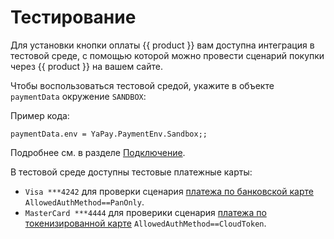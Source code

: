# Тестирование

Для установки кнопки оплаты {{ product }} вам доступна интеграция в тестовой среде, с помощью которой можно провести сценарий покупки через {{ product }} на вашем сайте.

Чтобы воспользоваться тестовой средой, укажите в объекте ` paymentData ` окружение ` SANDBOX `:

Пример кода:


```
paymentData.env = YaPay.PaymentEnv.Sandbox;;
```

Подробнее см. в разделе [Подключение](./index.md).

В тестовой среде доступны тестовые платежные карты:
- ` Visa ***4242 ` для проверки сценария [платежа по банковской карте](../method-reference/yapay.md#allowed-auth-method) ` AllowedAuthMethod==PanOnly `.
- ` MasterCard ***4444 ` для проверики сценария [платежа по токенизированной карте](../method-reference/yapay.md#allowed-auth-method) ` AllowedAuthMethod==CloudToken `.
